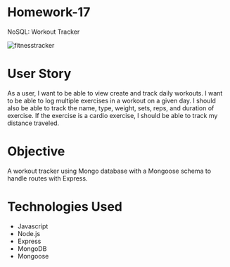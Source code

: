 # Homework-17
NoSQL: Workout Tracker


![fitnesstracker]()

# User Story
As a user, I want to be able to view create and track daily workouts. I want to be able to log multiple exercises in a workout on a given day. I should also be able to track the name, type, weight, sets, reps, and duration of exercise. If the exercise is a cardio exercise, I should be able to track my distance traveled.

# Objective
A workout tracker using Mongo database with a Mongoose schema to handle routes with Express.

# Technologies Used
* Javascript
* Node.js
* Express
* MongoDB
* Mongoose
